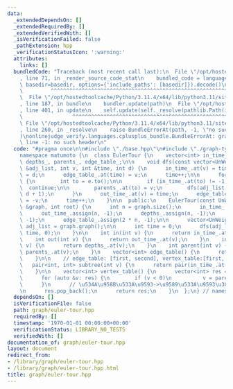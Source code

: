 ```yaml
---
data:
  _extendedDependsOn: []
  _extendedRequiredBy: []
  _extendedVerifiedWith: []
  _isVerificationFailed: false
  _pathExtension: hpp
  _verificationStatusIcon: ':warning:'
  attributes:
    links: []
  bundledCode: "Traceback (most recent call last):\n  File \"/opt/hostedtoolcache/Python/3.11.4/x64/lib/python3.11/site-packages/onlinejudge_verify/documentation/build.py\"\
    , line 71, in _render_source_code_stat\n    bundled_code = language.bundle(stat.path,\
    \ basedir=basedir, options={'include_paths': [basedir]}).decode()\n          \
    \         ^^^^^^^^^^^^^^^^^^^^^^^^^^^^^^^^^^^^^^^^^^^^^^^^^^^^^^^^^^^^^^^^^^^^^^^^^^^^^^^^^\n\
    \  File \"/opt/hostedtoolcache/Python/3.11.4/x64/lib/python3.11/site-packages/onlinejudge_verify/languages/cplusplus.py\"\
    , line 187, in bundle\n    bundler.update(path)\n  File \"/opt/hostedtoolcache/Python/3.11.4/x64/lib/python3.11/site-packages/onlinejudge_verify/languages/cplusplus_bundle.py\"\
    , line 401, in update\n    self.update(self._resolve(pathlib.Path(included), included_from=path))\n\
    \                ^^^^^^^^^^^^^^^^^^^^^^^^^^^^^^^^^^^^^^^^^^^^^^^^^^^^^^^^^\n \
    \ File \"/opt/hostedtoolcache/Python/3.11.4/x64/lib/python3.11/site-packages/onlinejudge_verify/languages/cplusplus_bundle.py\"\
    , line 260, in _resolve\n    raise BundleErrorAt(path, -1, \"no such header\"\
    )\nonlinejudge_verify.languages.cplusplus_bundle.BundleErrorAt: graph-type.hpp:\
    \ line -1: no such header\n"
  code: "#pragma once\n\n#include \"./base.hpp\"\n#include \"./graph-type.hpp\"\n\n\
    namespace matumoto {\n  class EulerTour {\n    vector<int> in_time_, out_time_,\
    \ depths_, parents_, edge_table_;\n\n    void dfs(const vector<UnWeightedEdges>\
    \ &adj_list, int v, int &time, int d) {\n      in_time_.at(v) = time;\n      depths_.at(v)\
    \ = d;\n      edge_table_.at(time) = v;\n      time++;\n\n      for (auto e: adj_list.at(v))\
    \ {\n        int to = e.to();\n\n        if (in_time_.at(to) != -1)\n        \
    \  continue;\n\n        parents_.at(to) = v;\n        dfs(adj_list, to, time,\
    \ d + 1);\n      }\n      out_time_.at(v) = time;\n      edge_table_.at(time)\
    \ = -v;\n      time++;\n    }\n\n  public:\n    EulerTour(const UnWeightedGraph\
    \ &graph, int root) {\n      int n = graph.size();\n      in_time_.assign(n, -1);\n\
    \      out_time_.assign(n, -1);\n      depths_.assign(n, -1);\n      parents_.assign(n,\
    \ -1);\n      edge_table_.assign(2 * n, -1);\n\n      vector<UnWeightedEdges>\
    \ adj_list = graph.graph();\n\n      int time = 0;\n      dfs(adj_list, root,\
    \ time, 0);\n    }\n\n    int in(int v) {\n      return in_time_.at(v);\n    }\n\
    \    int out(int v) {\n      return out_time_.at(v);\n    }\n    int depth(int\
    \ v) {\n      return depths_.at(v);\n    }\n    int parent(int v) {\n      return\
    \ parents_.at(v);\n    }\n    vector<int> edge_table() {\n      return edge_table_;\n\
    \    }\n\n    // edge_table: [first, second], vertex_table:[first, second)\n \
    \   pair<int, int> subtree(int v) {\n      return pair(in_time_.at(v), out_time_.at(v));\n\
    \    }\n\n    vector<int> vertex_table() {\n      vector<int> res = edge_table_;\n\
    \      for (auto &v: res) {\n        if (v < 0)\n          v = parents_.at(-v);\n\
    \      }\n      // \u534A\u958B\u533A\u9593->\u9589\u533A\u9593\u306E\u8AA4\u5DEE\
    \n      res.pop_back();\n      return res;\n    }\n  };\n} // namespace matumoto\n"
  dependsOn: []
  isVerificationFile: false
  path: graph/euler-tour.hpp
  requiredBy: []
  timestamp: '1970-01-01 00:00:00+00:00'
  verificationStatus: LIBRARY_NO_TESTS
  verifiedWith: []
documentation_of: graph/euler-tour.hpp
layout: document
redirect_from:
- /library/graph/euler-tour.hpp
- /library/graph/euler-tour.hpp.html
title: graph/euler-tour.hpp
---
```

